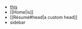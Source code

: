* [this](https://github.com/volodymyr-kushnir/volodymyrkushnir.com/wiki/Résumé#head)
* [[Home|is]]
* [[Résumé#head|a custom head]]
* sidebar
